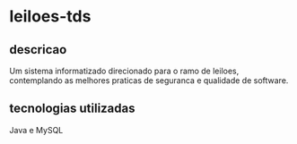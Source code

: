# leiloes-tds

## descricao
Um sistema informatizado direcionado para o ramo de leiloes, contemplando as melhores praticas de seguranca e qualidade de software.

## tecnologias utilizadas
Java e MySQL